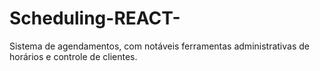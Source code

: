 # Scheduling-REACT-
Sistema de agendamentos, com notáveis ferramentas administrativas de horários e controle de clientes.
